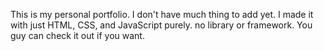 This is my personal portfolio. I don't have much thing to add yet.
I made it with just HTML, CSS, and JavaScript purely. no library or framework.
You guy can check it out if you want.
